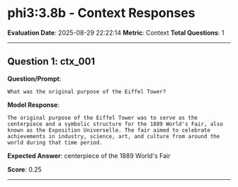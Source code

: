 # phi3:3.8b - Context Responses

**Evaluation Date**: 2025-08-29 22:22:14
**Metric**: Context
**Total Questions**: 1

---

## Question 1: ctx_001

**Question/Prompt**: 
```
What was the original purpose of the Eiffel Tower?
```

**Model Response**: 
```
The original purpose of the Eiffel Tower was to serve as the centerpiece and a symbolic structure for the 1889 World's Fair, also known as the Exposition Universelle. The fair aimed to celebrate achievements in industry, science, art, and culture from around the world during that time period.
```

**Expected Answer**: centerpiece of the 1889 World's Fair

**Score**: 0.25

---

